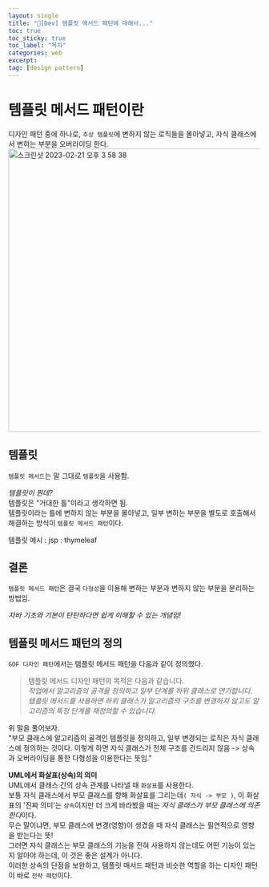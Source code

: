 ```yaml
---
layout: single
title: "📘[Dev] 템플릿 메서드 패턴에 대해서..."
toc: true
toc_sticky: true
toc_label: "목차"
categories: web
excerpt:
tag: [design pattern]
---
```


# 템플릿 메서드 패턴이란
디자인 패턴 중에 하나로, `추상 템플릿`에 변하지 않는 로직들을 몰아넣고, 자식 클래스에서 변하는 부분을 오버라이딩 한다.  
<img width="565" alt="스크린샷 2023-02-21 오후 3 58 38" src="https://user-images.githubusercontent.com/104587537/220270582-4c7d6aa7-67fd-47e8-bd59-e66f86f32450.png">  


## 템플릿
`템플릿 메서드`는 말 그대로 `템플릿`을 사용함.  

*템플릿이 뭔데?*  
템플릿은 "거대한 틀"이라고 생각하면 됨.  
템플릿이라는 틀에 변하지 않는 부분을 몰아넣고, 일부 변하는 부분을 별도로 호출해서 해결하는 방식이 `템플릿 메서드 패턴`이다.  

템플릿 예시
: jsp
: thymeleaf

## 결론
`템플릿 메서드 패턴`은 결국 `다형성`을 이용해 변하는 부분과 변하지 않는 부분을 분리하는 방법임.  

*자바 기초와 기본이 탄탄하다면 쉽게 이해할 수 있는 개념임!*

## 템플릿 메서드 패턴의 정의
`GOF 디자인 패턴`에서는 템플릿 메서드 패턴을 다음과 같이 정의했다.  
> 템플릿 메서드 디자인 패턴의 목적은 다음과 같습니다.  
> *작업에서 알고리즘의 골격을 정의하고 일부 단계를 하위 클래스로 연기합니다. 템플릿 메서드를 사용하면 하위 클래스가 알고리즘의 구조를 변경하지 않고도 알고리즘의 특정 단계를 재정의할 수 있습니다.*  

위 말을 풀어보자.  
"부모 클래스에 알고리즘의 골격인 템플릿을 정의하고, 일부 변경되는 로직은 자식 클래스에 정의하는 것이다. 이렇게 하면 자식 클래스가 전체 구조를 건드리지 않음 -> 상속과 오버라이딩을 통한 다형성을 이용한다는 뜻임."  

**UML에서 화살표(상속)의 의미**  
UML에서 클래스 간의 상속 관계를 나타낼 때 `화살표`를 사용한다.  
보통 자식 클래스에서 부모 클래스를 향해 화살표를 그리는데`( 자식 -> 부모 )`, 이 화살표의 '진짜 의미'는 `상속`이지만 더 크게 바라봤을 때는 *자식 클래스가 부모 클래스에 의존한다*이다.  
무슨 말이냐면, 부모 클래스에 변경(영향)이 생겼을 때 자식 클래스는 필연적으로 영향을 받는다는 뜻!  
그러면 자식 클래스는 부모 클래스의 기능을 전혀 사용하지 않는데도 어떤 기능이 있는지 알아야 하는데, 이 것은 좋은 설계가 아니다.  
이러한 상속의 단점을 보완하고, 템플릿 매서드 패턴과 비슷한 역할을 하는 디자인 패턴이 바로 `전략 패턴`이다.  